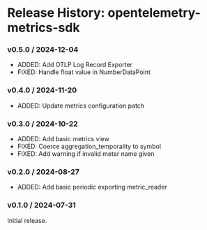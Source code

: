 # Release History: opentelemetry-metrics-sdk

### v0.5.0 / 2024-12-04

* ADDED: Add OTLP Log Record Exporter
* FIXED: Handle float value in NumberDataPoint

### v0.4.0 / 2024-11-20

* ADDED: Update metrics configuration patch

### v0.3.0 / 2024-10-22

* ADDED: Add basic metrics view
* FIXED: Coerce aggregation_temporality to symbol
* FIXED: Add warning if invalid meter name given

### v0.2.0 / 2024-08-27

* ADDED: Add basic periodic exporting metric_reader

### v0.1.0 / 2024-07-31

Initial release.
